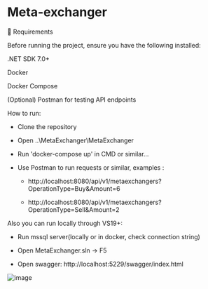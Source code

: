 # Meta-exchanger
📌 Requirements

Before running the project, ensure you have the following installed:

.NET SDK 7.0+

Docker

Docker Compose

(Optional) Postman for testing API endpoints

How to run:

- Clone the repository 

- Open ..\MetaExchanger\MetaExchanger

- Run 'docker-compose up' in CMD or similar...

- Use Postman to run requests or similar, examples :
	- http://localhost:8080/api/v1/metaexchangers?OperationType=Buy&Amount=6

	- http://localhost:8080/api/v1/metaexchangers?OperationType=Sell&Amount=2
	
Also you can run locally through VS19+:
- Run mssql server(locally or in docker, check connection string)

- Open MetaExchanger.sln -> F5

- Open swagger: http://localhost:5229/swagger/index.html

![image](https://github.com/user-attachments/assets/1f33fb67-c708-4792-84b6-ad1c6db531cc)

